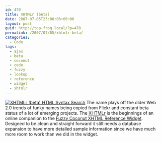 ```yaml
---
id: 470
title: XHTMLr (beta)
date: 2007-07-05T23:08:03+00:00
layout: post
guid: http://top-frog.local/?p=470
permalink: /2007/07/05/xhtmlr-beta/
categories:
  - Code
tags:
  - ajax
  - beta
  - coconut
  - code
  - fuzzy
  - lookup
  - reference
  - widget
  - xhtmlr
---
```

<span class="frame alignright"><a href="http://www.fuzzycoconut.com/xhtmlr"><img src="https://top-frog.com/images/works/xhtmlr_thumb.png" alt="XHTMLr (beta) HTML Syntax Search" /></a></span> The name plays off the older Web 2.0 trends of funky names being copied from Flickr and constant beta status of a lot of emerging projects. The [XHTMLr](http://www.fuzzycoconut.com/xhtmlr) is the beginnings of an online companion to the [Fuzzy Coconut XHTML Reference Widget](http://www.fuzzycoconut.com/widget/). Designed to be clean and straight forward it still needs a database expansion to have more detailed sample information since we have much more room to work than we did in the widget.